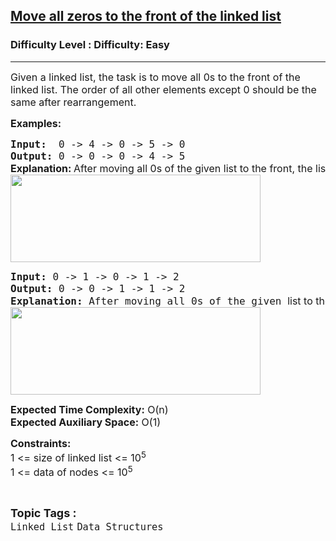 <h2><a href="https://www.geeksforgeeks.org/problems/move-all-zeros-to-the-front-of-the-linked-list/1?page=2&category=Linked%20List&sortBy=difficulty">Move all zeros to the front of the linked list</a></h2><h3>Difficulty Level : Difficulty: Easy</h3><hr><div class="problems_problem_content__Xm_eO"><p><span style="font-size: 12pt;">Given a linked list, the task is to move all 0s to the front of the linked list. The order of all other elements except 0 should be the same after rearrangement. </span></p>
<p><span style="font-size: 12pt;"><strong>Examples:</strong></span></p>
<pre><span style="font-size: 12pt;"><strong>Input: </strong> 0 -&gt; 4 -&gt; 0 -&gt; 5 -&gt; 0<strong>
Output: </strong>0 -&gt; 0 -&gt; 0 -&gt; 4 -&gt; 5<br><strong style="font-family: -apple-system, BlinkMacSystemFont, 'Segoe UI', Roboto, Oxygen, Ubuntu, Cantarell, 'Open Sans', 'Helvetica Neue', sans-serif;">Explanation: </strong><span style="font-family: -apple-system, BlinkMacSystemFont, 'Segoe UI', Roboto, Oxygen, Ubuntu, Cantarell, 'Open Sans', 'Helvetica Neue', sans-serif;">After moving all 0s of the given </span><span style="font-family: -apple-system, BlinkMacSystemFont, 'Segoe UI', Roboto, Oxygen, Ubuntu, Cantarell, 'Open Sans', 'Helvetica Neue', sans-serif;">list to the front, the list is: 0 -&gt; 0 -&gt; 0 -&gt; 4 -&gt; 5</span><br><img src="https://media.geeksforgeeks.org/img-practice/prod/addEditProblem/700697/Web/Other/blobid0_1722317667.png" width="400" height="140"><br></span></pre>
<pre><span style="font-size: 12pt;"><strong>Input: </strong>0 -&gt; 1 -&gt; 0 -&gt; 1 -&gt; 2<strong>
Output: </strong>0 -&gt; 0 -&gt; 1 -&gt; 1 -&gt; 2<br><strong>Explanation: </strong>After moving all 0s of the given <span style="font-family: -apple-system, BlinkMacSystemFont, 'Segoe UI', Roboto, Oxygen, Ubuntu, Cantarell, 'Open Sans', 'Helvetica Neue', sans-serif;">list to the front, the list is: 0 -&gt; 0 -&gt; 1 -&gt; 1 -&gt; 2</span><strong><br></strong><img src="https://media.geeksforgeeks.org/img-practice/prod/addEditProblem/700697/Web/Other/blobid1_1722317709.png" width="400" height="140"></span></pre>
<p><span style="font-size: 12pt;"><strong>Expected Time Complexity:</strong> O(n)<br><strong>Expected Auxiliary Space:</strong>&nbsp;O(1)</span></p>
<p><span style="font-size: 12pt;"><strong>Constraints:</strong><br>1 &lt;= size of linked list &lt;= 10<sup>5</sup><br>1 &lt;= data of nodes &lt;= 10<sup>5</sup></span></p></div><br><p><span style=font-size:18px><strong>Topic Tags : </strong><br><code>Linked List</code>&nbsp;<code>Data Structures</code>&nbsp;